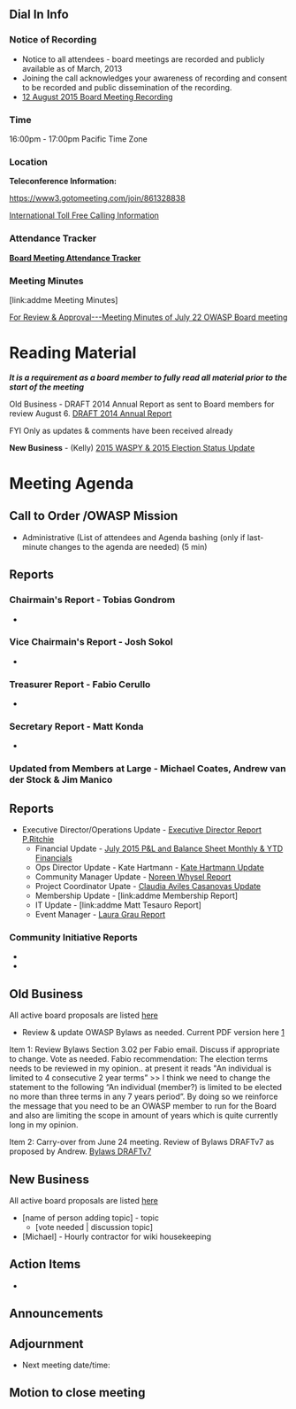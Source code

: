 ## Dial In Info

### Notice of Recording

  - Notice to all attendees - board meetings are recorded and publicly
    available as of March, 2013
  - Joining the call acknowledges your awareness of recording and
    consent to be recorded and public dissemination of the recording.
  - [12 August 2015 Board Meeting
    Recording](https://www.dropbox.com/s/9ahj9kzbqizat7p/2015-08-12%2016.05%20OWASP%20Board%20Meeting.wmv?dl=0)

### Time

16:00pm - 17:00pm Pacific Time Zone

### Location

**Teleconference Information:**

<https://www3.gotomeeting.com/join/861328838>

[International Toll Free Calling
Information](International_Toll_Free_Calling_Information "wikilink")

### Attendance Tracker

**[Board Meeting Attendance
Tracker](https://docs.google.com/a/owasp.org/spreadsheet/ccc?key=0ApZ9zE0hx0LNdG5uRzNYZE8ycDFabnBWNkU4SFpwREE)**

### Meeting Minutes

\[link:addme Meeting Minutes\]

[For Review & Approval---Meeting Minutes of July 22 OWASP Board
meeting](https://docs.google.com/document/d/15H5QoewYO48mUQjqCK2S3gk_99nW4Aa3I1EvpFsV_Dk/edit?usp=sharing)

# Reading Material

***It is a requirement as a board member to fully read all material
prior to the start of the meeting***

Old Business - DRAFT 2014 Annual Report as sent to Board members for
review August 6. [DRAFT 2014 Annual
Report](https://drive.google.com/file/d/0BxjNZI6rYJRKdTZBOVBxLWR2Nmc/view?usp=sharing)

FYI Only as updates & comments have been received already

**New Business** - (Kelly) [2015 WASPY & 2015 Election Status
Update](https://www.owasp.org/index.php/2015_WASPY_%26_2015_Election_Report#2015_Elections)

# Meeting Agenda

## Call to Order /OWASP Mission

  - Administrative (List of attendees and Agenda bashing (only if
    last-minute changes to the agenda are needed) (5 min)

## Reports

### Chairmain's Report - Tobias Gondrom

  -
### Vice Chairmain's Report - Josh Sokol

  -
### Treasurer Report - Fabio Cerullo

  -
### Secretary Report - Matt Konda

  -
### Updated from Members at Large - Michael Coates, Andrew van der Stock & Jim Manico

## Reports

  - Executive Director/Operations Update - [Executive Director Report
    P.Ritchie](https://docs.google.com/a/owasp.org/document/d/1NNp6iuoL2L_cGE8XLOXnZgfwXd__C_CqUEBufrGRSfQ/edit?usp=sharing)
      - Financial Update - [July 2015 P\&L and Balance Sheet Monthly &
        YTD
        Financials](https://www.dropbox.com/s/i2pb6n1kpei22g0/July%202015%20Financial%20Pkg%20DRAFT.xlsx?dl=0)
      - Ops Director Update - Kate Hartmann - [Kate Hartmann
        Update](https://docs.google.com/a/owasp.org/document/d/1dNmxXo85ZeV5Ybcyi8s4_ru5NT8O8ubh4LT6Xbs5228/edit?usp=sharing)
      - Community Manager Update - [Noreen Whysel
        Report](https://docs.google.com/a/owasp.org/document/d/1-4fIJfiLa8l02Hf1XBMqRYEiY2z6g4qwln-_ZLQ6GIs/edit?usp=docslist_api)
      - Project Coordinator Upate - [Claudia Aviles Casanovas
        Update](https://docs.google.com/document/d/1T8HhJZeLVK5mWwExDA6G8N-N8I8kv8pIbHPo1E70UAc)
      - Membership Update - \[link:addme Membership Report\]
      - IT Update - \[link:addme Matt Tesauro Report\]
      - Event Manager - [Laura Grau
        Report](https://docs.google.com/a/owasp.org/document/d/1-VDsYOjOdwI9Ucpf-1XR-UnrJ_Bh7nfPEFjeNoULsNU/edit?usp=sharing)

### Community Initiative Reports

  -
  -
## Old Business

All active board proposals are listed
[here](https://drive.google.com/folderview?id=0BxSfMVkfLvslVXdvUFV3NkxucWc&usp=sharing)

  - Review & update OWASP Bylaws as needed. Current PDF version here
    [1](https://www.owasp.org/images/9/92/April2014OWASPFoundationByLaws.pdf)

Item 1: Review Bylaws Section 3.02 per Fabio email. Discuss if
appropriate to change. Vote as needed. Fabio recommendation: The
election terms needs to be reviewed in my opinion.. at present it reads
"An individual is limited to 4 consecutive 2 year terms” \>\> I think we
need to change the statement to the following “An individual (member?)
is limited to be elected no more than three terms in any 7 years
period”. By doing so we reinforce the message that you need to be an
OWASP member to run for the Board and also are limiting the scope in
amount of years which is quite currently long in my opinion.

Item 2: Carry-over from June 24 meeting. Review of Bylaws DRAFTv7 as
proposed by Andrew. [Bylaws
DRAFTv7](https://docs.google.com/document/d/1RnVbx6DXX3tGcFWlrSxyn8NDKPQEYbTcACJR0oCuyaI/edit#heading=h.rye1xpr37ksy)

## New Business

All active board proposals are listed
[here](https://drive.google.com/folderview?id=0BxSfMVkfLvslVXdvUFV3NkxucWc&usp=sharing)

  - \[name of person adding topic\] - topic
      - \[vote needed | discussion topic\]
  - \[Michael\] - Hourly contractor for wiki housekeeping

## Action Items

  -
## Announcements

## Adjournment

  - Next meeting date/time:

## Motion to close meeting